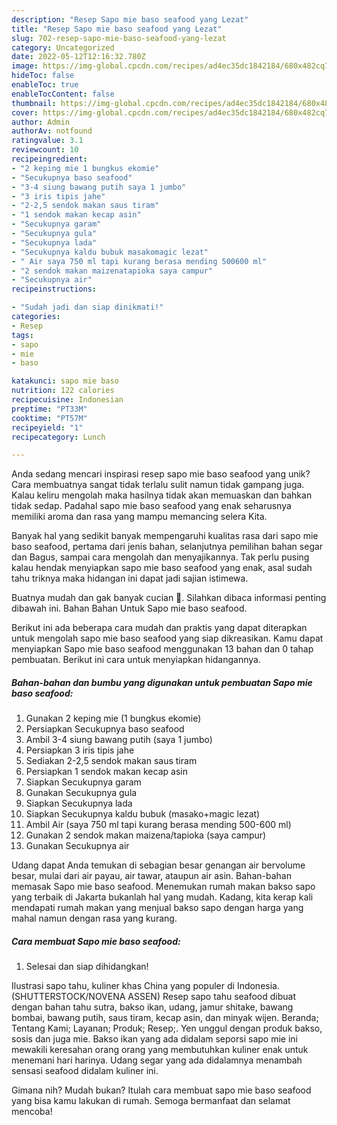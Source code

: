 ```yaml
---
description: "Resep Sapo mie baso seafood yang Lezat"
title: "Resep Sapo mie baso seafood yang Lezat"
slug: 702-resep-sapo-mie-baso-seafood-yang-lezat
category: Uncategorized
date: 2022-05-12T12:16:32.780Z
image: https://img-global.cpcdn.com/recipes/ad4ec35dc1842184/680x482cq70/sapo-mie-baso-seafood-foto-resep-utama.jpg
hideToc: false
enableToc: true
enableTocContent: false
thumbnail: https://img-global.cpcdn.com/recipes/ad4ec35dc1842184/680x482cq70/sapo-mie-baso-seafood-foto-resep-utama.jpg
cover: https://img-global.cpcdn.com/recipes/ad4ec35dc1842184/680x482cq70/sapo-mie-baso-seafood-foto-resep-utama.jpg
author: Admin
authorAv: notfound
ratingvalue: 3.1
reviewcount: 10
recipeingredient:
- "2 keping mie 1 bungkus ekomie"
- "Secukupnya baso seafood"
- "3-4 siung bawang putih saya 1 jumbo"
- "3 iris tipis jahe"
- "2-2,5 sendok makan saus tiram"
- "1 sendok makan kecap asin"
- "Secukupnya garam"
- "Secukupnya gula"
- "Secukupnya lada"
- "Secukupnya kaldu bubuk masakomagic lezat"
- " Air saya 750 ml tapi kurang berasa mending 500600 ml"
- "2 sendok makan maizenatapioka saya campur"
- "Secukupnya air"
recipeinstructions:

- "Sudah jadi dan siap dinikmati!"
categories:
- Resep
tags:
- sapo
- mie
- baso

katakunci: sapo mie baso 
nutrition: 122 calories
recipecuisine: Indonesian
preptime: "PT33M"
cooktime: "PT57M"
recipeyield: "1"
recipecategory: Lunch

---
```





Anda sedang mencari inspirasi resep sapo mie baso seafood yang unik? Cara membuatnya sangat tidak terlalu sulit namun tidak gampang juga. Kalau keliru mengolah maka hasilnya tidak akan memuaskan dan bahkan tidak sedap. Padahal sapo mie baso seafood yang enak seharusnya memiliki aroma dan rasa yang mampu memancing selera Kita.





Banyak hal yang sedikit banyak mempengaruhi kualitas rasa dari sapo mie baso seafood, pertama dari jenis bahan, selanjutnya pemilihan bahan segar dan Bagus, sampai cara mengolah dan menyajikannya. Tak perlu pusing kalau hendak menyiapkan sapo mie baso seafood yang enak,      asal sudah tahu triknya maka hidangan ini dapat jadi sajian istimewa.














Buatnya mudah dan gak banyak cucian 🤣. Silahkan dibaca informasi penting dibawah ini. Bahan Bahan Untuk Sapo mie baso seafood.






Berikut ini ada beberapa cara mudah dan praktis yang dapat diterapkan untuk mengolah sapo mie baso seafood yang siap dikreasikan. Kamu dapat menyiapkan Sapo mie baso seafood menggunakan 13 bahan dan 0 tahap pembuatan. Berikut ini cara untuk menyiapkan hidangannya.

<!--inarticleads1-->

##### Bahan-bahan dan bumbu yang digunakan untuk pembuatan Sapo mie baso seafood:

1. Gunakan 2 keping mie (1 bungkus ekomie)
1. Persiapkan Secukupnya baso seafood
1. Ambil 3-4 siung bawang putih (saya 1 jumbo)
1. Persiapkan 3 iris tipis jahe
1. Sediakan 2-2,5 sendok makan saus tiram
1. Persiapkan 1 sendok makan kecap asin
1. Siapkan Secukupnya garam
1. Gunakan Secukupnya gula
1. Siapkan Secukupnya lada
1. Siapkan Secukupnya kaldu bubuk (masako+magic lezat)
1. Ambil  Air (saya 750 ml tapi kurang berasa mending 500-600 ml)
1. Gunakan 2 sendok makan maizena/tapioka (saya campur)
1. Gunakan Secukupnya air


Udang dapat Anda temukan di sebagian besar genangan air bervolume besar, mulai dari air payau, air tawar, ataupun air asin. Bahan-bahan memasak Sapo mie baso seafood. Menemukan rumah makan bakso sapo yang terbaik di Jakarta bukanlah hal yang mudah. Kadang, kita kerap kali mendapati rumah makan yang menjual bakso sapo dengan harga yang mahal namun dengan rasa yang kurang. 

<!--inarticleads2-->

##### Cara membuat Sapo mie baso seafood:


1. Selesai dan siap dihidangkan!

Ilustrasi sapo tahu, kuliner khas China yang populer di Indonesia. (SHUTTERSTOCK/NOVENA ASSEN) Resep sapo tahu seafood dibuat dengan bahan tahu sutra, bakso ikan, udang, jamur shitake, bawang bombai, bawang putih, saus tiram, kecap asin, dan minyak wijen. Beranda; Tentang Kami; Layanan; Produk; Resep;. Yen unggul dengan produk bakso, sosis dan juga mie. Bakso ikan yang ada didalam seporsi sapo mie ini mewakili keresahan orang orang yang membutuhkan kuliner enak untuk menemani hari harinya. Udang segar yang ada didalamnya menambah sensasi seafood didalam kuliner ini. 

Gimana nih? Mudah bukan? Itulah cara membuat sapo mie baso seafood yang bisa kamu lakukan di rumah. Semoga bermanfaat dan selamat mencoba!

